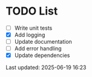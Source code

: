 # TODO List

- [ ] Write unit tests
- [x] Add logging
- [ ] Update documentation
- [ ] Add error handling
- [x] Update dependencies

Last updated: 2025-06-19 16:23
